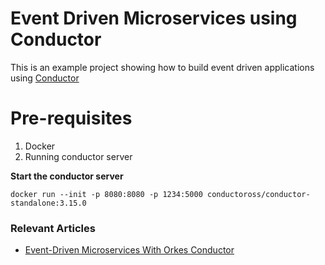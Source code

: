 # Event Driven Microservices using Conductor

This is an example project showing how to build event driven applications using [Conductor](https://github.com/conductor-oss/conductor)

# Pre-requisites
1. Docker
2. Running conductor server

**Start the conductor server**

```shell
docker run --init -p 8080:8080 -p 1234:5000 conductoross/conductor-standalone:3.15.0
```

### Relevant Articles
- [Event-Driven Microservices With Orkes Conductor](https://www.baeldung.com/orkes-conductor-guide)
